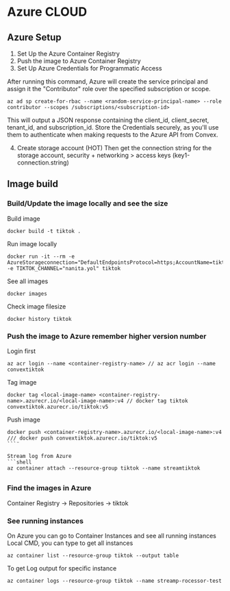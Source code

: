 # Azure CLOUD

## Azure Setup

1. Set Up the Azure Container Registry
2. Push the image to Azure Container Registry
3. Set Up Azure Credentials for Programmatic Access

After running this command, Azure will create the service principal and assign it the "Contributor" role over the specified subscription or scope.

```shell
az ad sp create-for-rbac --name <random-service-principal-name> --role contributor --scopes /subscriptions/<subscription-id>
```

This will output a JSON response containing the client_id, client_secret, tenant_id, and subscription_id.
Store the Credentials securely, as you'll use them to authenticate when making requests to the Azure API from Convex.

4. Create storage account (HOT)
   Then get the connection string for the storage account, security + networking > access keys (key1-connection.string)

## Image build

### Build/Update the image locally and see the size

Build image

```shell
docker build -t tiktok .
```

Run image locally

```shell
docker run -it --rm -e AzureStorageconnection="DefaultEndpointsProtocol=https;AccountName=tiktokvideosstreaming;AccountKey=Ccb8N5+siNNHXunreHbVobHAIt0NkYELAUIcedeAhwcwTSatymEsLEFE1JhsEcmXEYthMb2XTw06+AStluomaA==;EndpointSuffix=core.windows.net" -e TIKTOK_CHANNEL="nanita.yol" tiktok
```

See all images

```shell
docker images
```

Check image filesize

```shell
docker history tiktok
```

### Push the image to Azure remember higher version number

Login first

```shell
az acr login --name <container-registry-name> // az acr login --name convextiktok
```

Tag image

```shell
docker tag <local-image-name> <container-registry-name>.azurecr.io/<local-image-name>:v4 // docker tag tiktok convextiktok.azurecr.io/tiktok:v5
```

Push image

````shell
docker push <container-registry-name>.azurecr.io/<local-image-name>:v4 /// docker push convextiktok.azurecr.io/tiktok:v5
```¨

Stream log from Azure
```shell
az container attach --resource-group tiktok --name streamtiktok
````

##

### Find the images in Azure

Container Registry -> Repositories -> tiktok

### See running instances

On Azure you can go to Container Instances and see all running instances
Local CMD, you can type to get all instances

```shell
az container list --resource-group tiktok --output table
```

To get Log output for specific instance

```shell
az container logs --resource-group tiktok --name streamp-rocessor-test
```
